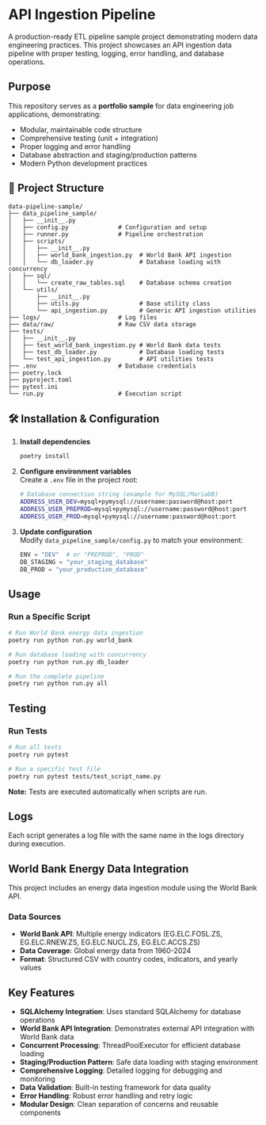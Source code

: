 # API Ingestion Pipeline

A production-ready ETL pipeline sample project demonstrating modern data engineering practices. This project showcases an API ingestion data pipeline with proper testing, logging, error handling, and database operations.

## Purpose

This repository serves as a **portfolio sample** for data engineering job applications, demonstrating:
- Modular, maintainable code structure
- Comprehensive testing (unit + integration)
- Proper logging and error handling
- Database abstraction and staging/production patterns
- Modern Python development practices

## 📁 Project Structure

```
data-pipeline-sample/
├── data_pipeline_sample/
│   ├── __init__.py
│   ├── config.py              # Configuration and setup 
│   ├── runner.py              # Pipeline orchestration 
│   ├── scripts/               
│   │   ├── __init__.py
│   │   ├── world_bank_ingestion.py  # World Bank API ingestion
│   │   └── db_loader.py             # Database loading with concurrency
│   ├── sql/
│   │   └── create_raw_tables.sql    # Database schema creation
│   └── utils/
│       ├── __init__.py
│       ├── utils.py                 # Base utility class
│       └── api_ingestion.py         # Generic API ingestion utilities
├── logs/                      # Log files 
├── data/raw/                  # Raw CSV data storage
├── tests/
│   ├── __init__.py
│   ├── test_world_bank_ingestion.py # World Bank data tests
│   ├── test_db_loader.py            # Database loading tests
│   └── test_api_ingestion.py        # API utilities tests
├── .env                       # Database credentials
├── poetry.lock
├── pyproject.toml
├── pytest.ini
└── run.py                     # Execution script
```

## 🛠️ Installation & Configuration

1. **Install dependencies**
   ```bash
   poetry install
   ```

2. **Configure environment variables**  
Create a `.env` file in the project root:
   ```bash
   # Database connection string (example for MySQL/MariaDB)
   ADDRESS_USER_DEV=mysql+pymysql://username:password@host:port
   ADDRESS_USER_PREPROD=mysql+pymysql://username:password@host:port
   ADDRESS_USER_PROD=mysql+pymysql://username:password@host:port
   ```

3. **Update configuration**  
Modify `data_pipeline_sample/config.py` to match your environment:
   ```python
   ENV = "DEV"  # or "PREPROD", "PROD"
   DB_STAGING = "your_staging_database"
   DB_PROD = "your_production_database"
   ```

##  Usage

### Run a Specific Script

```bash
# Run World Bank energy data ingestion
poetry run python run.py world_bank

# Run database loading with concurrency
poetry run python run.py db_loader

# Run the complete pipeline
poetry run python run.py all
```

## Testing

### Run Tests

```bash
# Run all tests
poetry run pytest

# Run a specific test file
poetry run pytest tests/test_script_name.py
```
**Note:** Tests are executed automatically when scripts are run.


## Logs
Each script generates a log file with the same name in the logs directory during execution.

## World Bank Energy Data Integration

This project includes an energy data ingestion module using the World Bank API.

### Data Sources
- **World Bank API**: Multiple energy indicators (EG.ELC.FOSL.ZS, EG.ELC.RNEW.ZS, EG.ELC.NUCL.ZS, EG.ELC.ACCS.ZS)
- **Data Coverage**: Global energy data from 1960-2024
- **Format**: Structured CSV with country codes, indicators, and yearly values

## Key Features

- **SQLAlchemy Integration**: Uses standard SQLAlchemy for database operations
- **World Bank API Integration**: Demonstrates external API integration with World Bank data
- **Concurrent Processing**: ThreadPoolExecutor for efficient database loading
- **Staging/Production Pattern**: Safe data loading with staging environment
- **Comprehensive Logging**: Detailed logging for debugging and monitoring
- **Data Validation**: Built-in testing framework for data quality
- **Error Handling**: Robust error handling and retry logic
- **Modular Design**: Clean separation of concerns and reusable components






